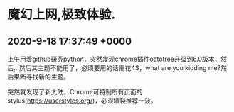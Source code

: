 # 魔幻上网,极致体验. #

## 2020-9-18 17:37:49 +0000 ##

上午用着github研究python，突然发现chrome插件octotree升级到6.0版本，然后...然后其主题不能用了，必须要用的话需花4$，what are you kidding me?然后果断寻找新的主题。

突然就发现了新大陆，Chrome可特制所有页面的stylus(https://userstyles.org/)，必须墙裂推荐一波。
